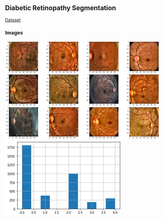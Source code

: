 ## Diabetic Retinopathy Segmentation
[Dataset](https://www.kaggle.com/benjaminwarner/resized-2015-2019-blindness-detection-images)

### Images
![](https://github.com/Melihemin/diabetic-retinopathy/blob/main/results/3P8BgE31WhB9ucgAAAAASUVORK5CYII.png)
![](https://github.com/Melihemin/diabetic-retinopathy/blob/main/results/download.png)
